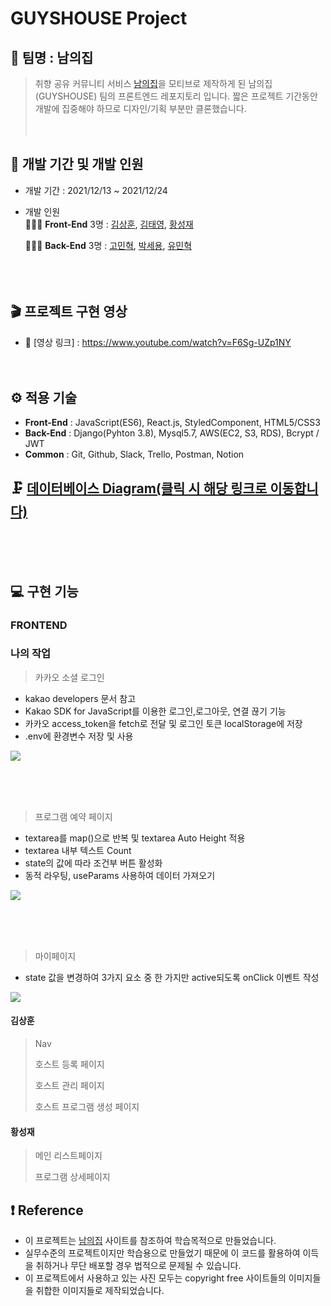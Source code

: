 # GUYSHOUSE Project

## 🎇 팀명 : 남의집

> 취향 공유 커뮤니티 서비스 [남의집](https://naamezip.com/)을 모티브로 제작하게 된 남의집(GUYSHOUSE) 팀의 프론트엔드 레포지토리 입니다.
> 짧은 프로젝트 기간동안 개발에 집중해야 하므로 디자인/기획 부분만 클론했습니다.
<br/><br/><br/>

## 📅 개발 기간 및 개발 인원

- 개발 기간 : 2021/12/13 ~ 2021/12/24
- 개발 인원 <br/>
  👨‍👧‍👦 **Front-End** 3명 :
  [김상훈](https://github.com/Ho0on), [김태영](https://github.com/Moro-yong), [황성재](https://github.com/seongjae0325)<br/>

  👨‍👧‍👦 **Back-End** 3명 :
  [고민혁](https://github.com/MinhyukK0), [박세용](https://github.com/se-yong), [유민혁](https://github.com/MinHyeouk)<br/>
<br/><br/><br/>

## 🎬 프로젝트 구현 영상

- 🔗 [영상 링크] : https://www.youtube.com/watch?v=F6Sg-UZp1NY
<br/><br/><br/>


## ⚙ 적용 기술

- **Front-End** : JavaScript(ES6), React.js, StyledComponent, HTML5/CSS3
- **Back-End** : Django(Pyhton 3.8), Mysql5.7, AWS(EC2, S3, RDS), Bcrypt / JWT
- **Common** : Git, Github, Slack, Trello, Postman, Notion

## 🗜 [데이터베이스 Diagram(클릭 시 해당 링크로 이동합니다)](https://dbdiagram.io/d/61b6b6908c901501c0ecdb28)
<br/><br/><br/>

## 💻 구현 기능

### FRONTEND

### 나의 작업

> 카카오 소셜 로그인
- kakao developers 문서 참고
- Kakao SDK for JavaScript를 이용한 로그인,로그아웃, 연결 끊기 기능 
- 카카오 access_token을 fetch로 전달 및 로그인 토큰 localStorage에 저장
- .env에 환경변수 저장 및 사용

![](https://images.velog.io/images/sad_wf/post/3b39521f-b514-4884-ba5d-7b5760cf9649/kakaologin.gif)

<br><br><br>
> 프로그램 예약 페이지
- textarea를 map()으로 반복 및 textarea Auto Height 적용
- textarea 내부 텍스트 Count
- state의 값에 따라 조건부 버튼 활성화
- 동적 라우팅, useParams 사용하여 데이터 가져오기

![](https://images.velog.io/images/sad_wf/post/84cd1bbb-bba3-4caf-97d5-3d88cf6024c1/%E1%84%8B%E1%85%A6%E1%84%8B%E1%85%A3%E1%86%A8%E1%84%91%E1%85%A6%E1%84%8B%E1%85%B5%E1%84%8C%E1%85%B5.gif)

<br><br><br>
> 마이페이지
- state 값을 변경하여 3가지 요소 중 한 가지만 active되도록 onClick 이벤트 작성

![](https://images.velog.io/images/sad_wf/post/65f4915f-a8ce-4837-aace-c7fc57a57a11/ezgif.com-gif-maker.gif)

#### 김상훈

> Nav
> 
> 호스트 등록 페이지
> 
> 호스트 관리 페이지
> 
> 호스트 프로그램 생성 페이지

#### 황성재

> 메인 리스트페이지
> 
> 프로그램 상세페이지

## ❗ Reference

- 이 프로젝트는 [남의집](https://naamezip.com/) 사이트를 참조하여 학습목적으로 만들었습니다.
- 실무수준의 프로젝트이지만 학습용으로 만들었기 때문에 이 코드를 활용하여 이득을 취하거나 무단 배포할 경우 법적으로 문제될 수 있습니다.
- 이 프로젝트에서 사용하고 있는 사진 모두는 copyright free 사이트들의 이미지들을 취합한 이미지들로 제작되었습니다.
